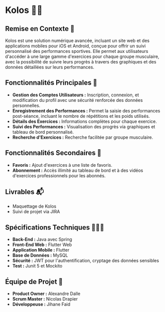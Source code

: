 # Kolos 💪🏻

## Remise en Contexte 🧠

Kolos est une solution numérique avancée, incluant un site web et des applications mobiles pour iOS et Android, conçue pour offrir un suivi personnalisé des performances sportives. Elle permet aux utilisateurs d'accéder à une large gamme d'exercices pour chaque groupe musculaire, avec la possibilité de suivre leurs progrès à travers des graphiques et des données détaillées sur leurs performances.

## Fonctionnalités Principales 🥇

- **Gestion des Comptes Utilisateurs :** Inscription, connexion, et modification du profil avec une sécurité renforcée des données personnelles.
- **Enregistrement des Performances :** Permet la saisie des performances post-séance, incluant le nombre de répétitions et les poids utilisés.
- **Détails des Exercices :** Informations complètes pour chaque exercice.
- **Suivi des Performances :** Visualisation des progrès via graphiques et tableau de bord personnalisé.
- **Recherche d'Exercices :** Recherche facilitée par groupe musculaire.

## Fonctionnalités Secondaires 🥈

- **Favoris :** Ajout d'exercices à une liste de favoris.
- **Abonnement :** Accès illimité au tableau de bord et à des vidéos d'exercices professionnels pour les abonnés.

## Livrables 📬

- Maquettage de Kolos 
- Suivi de projet via JIRA

## Spécifications Techniques 🧑🏻‍💻

- **Back-End :** Java avec Spring
- **Front-End Web :** Flutter Web
- **Application Mobile :** Flutter
- **Base de Données :** MySQL
- **Sécurité :** JWT pour l'authentification, cryptage des données sensibles
- **Test :** Junit 5 et Mockito

## Équipe de Projet 👀

- **Product Owner :** Alexandre Dalle
- **Scrum Master :** Nicolas Drapier
- **Développeuse :** Jihane Faid



